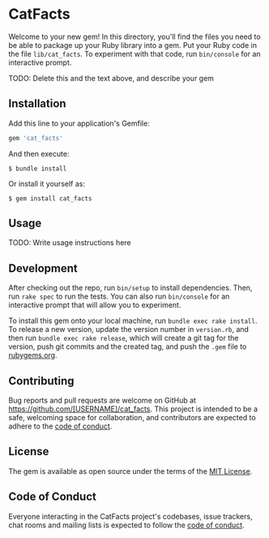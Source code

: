 # CatFacts

Welcome to your new gem! In this directory, you'll find the files you need to be able to package up your Ruby library into a gem. Put your Ruby code in the file `lib/cat_facts`. To experiment with that code, run `bin/console` for an interactive prompt.

TODO: Delete this and the text above, and describe your gem

## Installation

Add this line to your application's Gemfile:

```ruby
gem 'cat_facts'
```

And then execute:

    $ bundle install

Or install it yourself as:

    $ gem install cat_facts

## Usage

TODO: Write usage instructions here

## Development

After checking out the repo, run `bin/setup` to install dependencies. Then, run `rake spec` to run the tests. You can also run `bin/console` for an interactive prompt that will allow you to experiment.

To install this gem onto your local machine, run `bundle exec rake install`. To release a new version, update the version number in `version.rb`, and then run `bundle exec rake release`, which will create a git tag for the version, push git commits and the created tag, and push the `.gem` file to [rubygems.org](https://rubygems.org).

## Contributing

Bug reports and pull requests are welcome on GitHub at https://github.com/[USERNAME]/cat_facts. This project is intended to be a safe, welcoming space for collaboration, and contributors are expected to adhere to the [code of conduct](https://github.com/[USERNAME]/cat_facts/blob/master/CODE_OF_CONDUCT.md).

## License

The gem is available as open source under the terms of the [MIT License](https://opensource.org/licenses/MIT).

## Code of Conduct

Everyone interacting in the CatFacts project's codebases, issue trackers, chat rooms and mailing lists is expected to follow the [code of conduct](https://github.com/[USERNAME]/cat_facts/blob/master/CODE_OF_CONDUCT.md).
